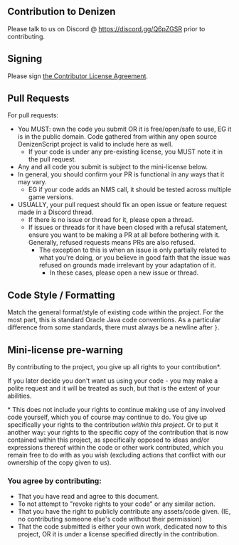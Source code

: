 Contribution to Denizen
-----------------------

Please talk to us on Discord @ https://discord.gg/Q6pZGSR prior to contributing.

## Signing

Please sign [the Contributor License Agreement](https://cla-assistant.io/DenizenScript/Denizen-For-Bukkit).

## Pull Requests

For pull requests:
- You MUST: own the code you submit OR it is free/open/safe to use, EG it is in the public domain. Code gathered from within any open source DenizenScript project is valid to include here as well.
	- If your code is under any pre-existing license, you MUST note it in the pull request.
- Any and all code you submit is subject to the mini-license below.
- In general, you should confirm your PR is functional in any ways that it may vary.
	- EG if your code adds an NMS call, it should be tested across multiple game versions.
- USUALLY, your pull request should fix an open issue or feature request made in a Discord thread.
	- If there is no issue or thread for it, please open a thread.
	- If issues or threads for it have been closed with a refusal statement, ensure you want to be making a PR at all before bothering with it. Generally, refused requests means PRs are also refused.
		- The exception to this is when an issue is only partially related to what you're doing, or you believe in good faith that the issue was refused on grounds made irrelevant by your adaptation of it.
			- In these cases, please open a new issue or thread.

## Code Style / Formatting

Match the general format/style of existing code within the project. For the most part, this is standard Oracle Java code conventions. As a particular difference from some standards, there must always be a newline after `}`.

## Mini-license pre-warning

By contributing to the project, you give up all rights to your contribution\*.

If you later decide you don't want us using your code - you may make a polite request and it will be treated as such, but that is the extent of your abilities.

\* This does not include your rights to continue making use of any involved code yourself, which you of course may continue to do. You give up specifically your rights to the contribution *within this project*. Or to put it another way: your rights to the specific copy of the contribution that is now contained within this project, as specifically opposed to ideas and/or expressions thereof within the code or other work contributed, which you remain free to do with as you wish (excluding actions that conflict with our ownership of the copy given to us).

### You agree by contributing:

- That you have read and agree to this document.
- To not attempt to "revoke rights to your code" or any similar action.
- That you have the right to publicly contribute any assets/code given. (IE, no contributing someone else's code without their permission)
- That the code submitted is either your own work, dedicated now to this project, OR it is under a license specified directly in the contribution.

